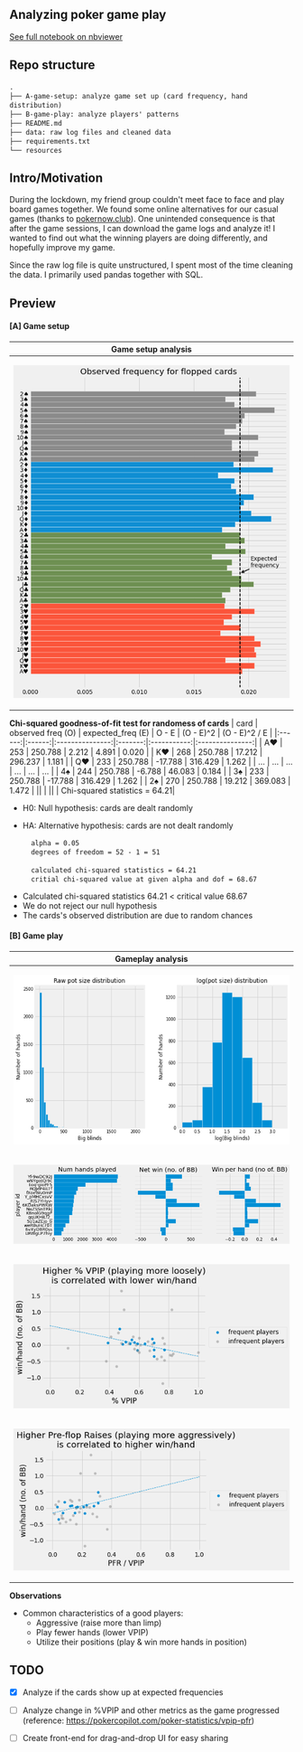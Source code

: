 Analyzing poker game play
---
[See full notebook on nbviewer](https://nbviewer.org/github/dobeok/analyze-pokernow-games/blob/main/analyze.ipynb)

Repo structure
---
```
.
├── A-game-setup: analyze game set up (card frequency, hand distribution)
├── B-game-play: analyze players' patterns
├── README.md
├── data: raw log files and cleaned data
├── requirements.txt
└── resources
```
Intro/Motivation
---
During the lockdown, my friend group couldn't meet face to face and play board games together. We found some online alternatives for our casual games (thanks to [pokernow.club](https://www.pokernow.club/)). One unintended consequence is that after the game sessions, I can download the game logs and analyze it! I wanted to find out what the winning players are doing differently, and hopefully improve my game.


Since the raw log file is quite unstructured, I spent most of the time cleaning the data. I primarily used pandas together with SQL.


Preview
---
#### [A] Game setup

|Game setup analysis|
|-------------------------|
|<p align="center"><img src="./resources/flop-dist.png"></p>|

**Chi-squared goodness-of-fit test for randomess of cards**
| card   | observed freq (O)   | expected_freq (E)   | O - E   | (O - E)^2   | (O - E)^2 / E   |
|:------:|:------:|:---------------:|:-------:|:-----------:|:---------------:|
| A♥     | 253    | 250.788         | 2.212   | 4.891       | 0.020           |
| K♥     | 268    | 250.788         | 17.212  | 296.237     | 1.181           |
| Q♥     | 233    | 250.788         | -17.788 | 316.429     | 1.262           |
| ...    | ...    | ...             | ...     | ...         | ...             |
| 4♠     | 244    | 250.788         | -6.788  | 46.083      | 0.184           |
| 3♠     | 233    | 250.788         | -17.788 | 316.429     | 1.262           |
| 2♠     | 270    | 250.788         | 19.212  | 369.083     | 1.472           |
|| | || | Chi-squared statistics = 64.21|

* H0: Null hypothesis: cards are dealt randomly
* HA: Alternative hypothesis: cards are not dealt randomly

        alpha = 0.05
        degrees of freedom = 52 - 1 = 51

        calculated chi-squared statistics = 64.21
        critial chi-squared value at given alpha and dof = 68.67

- Calculated chi-squared statistics 64.21 < critical value 68.67
- We do not reject our null hypothesis
- The cards's observed distribution are due to random chances

#### [B] Game play

|Gameplay analysis|
|-------------------------|
|<p align="center"><img height="300" src="./resources/img1-potsize.png"></p>|
|<p align="center"><img src="./resources/img4-player-overview.png"></p>|
|<p align="center"><img src="./resources/img5-vpip-reg.png"></p>|
|<p align="center"><img src="./resources/img6-pfr-reg.png"></p>|

**Observations**

- Common characteristics of a good players:
    - Aggressive (raise more than limp)
    - Play fewer hands (lower VPIP)
    - Utilize their positions (play & win more hands in position)


TODO
---
- [x] Analyze if the cards show up at expected frequencies
- [ ] Analyze change in %VPIP and other metrics as the game progressed (reference: https://pokercopilot.com/poker-statistics/vpip-pfr)
- [ ] Create front-end for drag-and-drop UI for easy sharing

